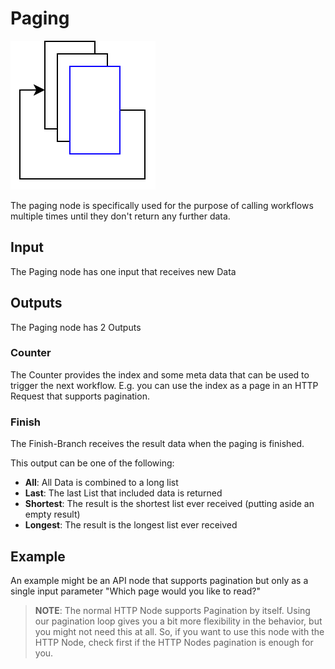 # Paging
![Logo](./data/logos/paging.svg)

The paging node is specifically used for the purpose of calling workflows multiple times until they don't return any further data. 

## Input

The Paging node has one input that receives new Data

## Outputs

The Paging node has 2 Outputs

### Counter

The Counter provides the index and some meta data that can be used to trigger the next workflow. E.g. you can use the index as a page in an HTTP Request that supports pagination.

### Finish

The Finish-Branch receives the result data when the paging is finished.


This output can be one of the following:

* **All**: All Data is combined to a long list
* **Last**: The last List that included data is returned
* **Shortest**: The result is the shortest list ever received (putting aside an empty result)
* **Longest**: The result is the longest list ever received


## Example

An example might be an API node that supports pagination but only as a single input parameter "Which page would you like to read?"

> **NOTE**: The normal HTTP Node supports Pagination by itself. Using our pagination loop gives you a bit more flexibility in the behavior, but you might not need this at all. So, if you want to use this node with the HTTP Node, check first if the HTTP Nodes pagination is enough for you.



